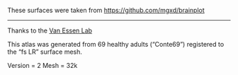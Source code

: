 These surfaces were taken from https://github.com/mgxd/brainplot

----

Thanks to the [Van Essen Lab](http://brainvis.wustl.edu/wiki/index.php/Caret:Atlases:Conte69_Atlas)

This atlas was generated from 69 healthy adults (“Conte69”) registered to the “fs LR” surface mesh.

Version = 2
Mesh = 32k

